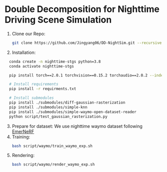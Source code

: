 # Double Decomposition for Nighttime Driving Scene Simulation
1. Clone our Repo:
   ```Bash
   git clone https://github.com/Jingyang06/DD-NightSim.git --recursive
   ```
2. Installation:
```Bash
  conda create -n nighttime-stgs python=3.8
  conda activate nighttime-stgs

  pip install torch==2.0.1 torchvision==0.15.2 torchaudio==2.0.2 --index-url https://download.pytorch.org/whl/cu118

  # Install requirements
  pip install -r requirments.txt

  # Install submodules
  pip install ./submodules/diff-gaussian-rasterization
  pip install ./submodules/simple-knn
  pip install ./submodules/simple-waymo-open-dataset-reader
  python script/test_gaussian_rasterization.py
  ```
3. Prepare for dataset:
   We use nighttime waymo dataset following [EmerNeRF](https://github.com/NVlabs/EmerNeRF/blob/main/docs/NOTR.md)
4. Training:
   ```Bash
   bash script/waymo/train_waymo_exp.sh
   ```
5. Rendering:
   ```Bash
   bash script/waymo/render_waymo_exp.sh
   ```
   
